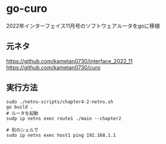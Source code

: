 # go-curo

2022年インターフェイス11月号のソフトウェアルータをgoに移植

## 元ネタ

https://github.com/kametan0730/interface_2022_11  
https://github.com/kametan0730/curo

## 実行方法

```shell
sudo ./netns-scripts/chapter4-2-netns.sh
go build .
# ルータを起動
sudp ip netns exec route1 ./main --chapter2

# 別のシェルで
sudo ip netns exec host1 ping 192.168.1.1
```
